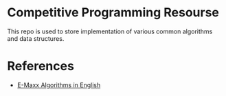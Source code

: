 # Competitive Programming Resourse
This repo is used to store implementation of various common algorithms and data structures.

# References
- [E-Maxx Algorithms in English](https://cp-algorithms.com/)